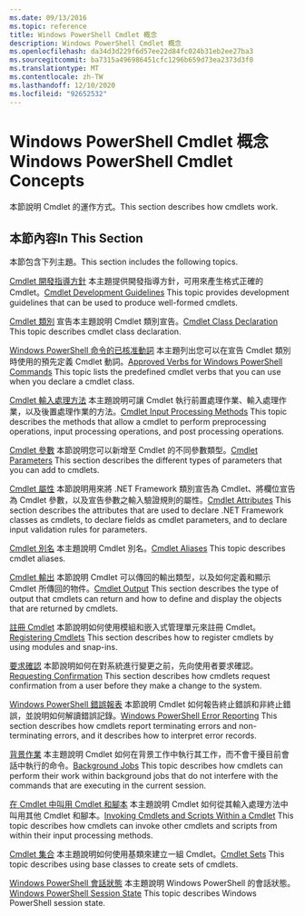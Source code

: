 ```yaml
---
ms.date: 09/13/2016
ms.topic: reference
title: Windows PowerShell Cmdlet 概念
description: Windows PowerShell Cmdlet 概念
ms.openlocfilehash: da34d3d229f6d57ee22d84fc024b31eb2ee27ba3
ms.sourcegitcommit: ba7315a496986451cfc1296b659d73ea2373d3f0
ms.translationtype: MT
ms.contentlocale: zh-TW
ms.lasthandoff: 12/10/2020
ms.locfileid: "92652532"
---
```

# <a name="windows-powershell-cmdlet-concepts"></a><span data-ttu-id="76b20-103">Windows PowerShell Cmdlet 概念</span><span class="sxs-lookup"><span data-stu-id="76b20-103">Windows PowerShell Cmdlet Concepts</span></span>

<span data-ttu-id="76b20-104">本節說明 Cmdlet 的運作方式。</span><span class="sxs-lookup"><span data-stu-id="76b20-104">This section describes how cmdlets work.</span></span>

## <a name="in-this-section"></a><span data-ttu-id="76b20-105">本節內容</span><span class="sxs-lookup"><span data-stu-id="76b20-105">In This Section</span></span>

<span data-ttu-id="76b20-106">本節包含下列主題。</span><span class="sxs-lookup"><span data-stu-id="76b20-106">This section includes the following topics.</span></span>

<span data-ttu-id="76b20-107">[Cmdlet 開發指導方針](./cmdlet-development-guidelines.md) 本主題提供開發指導方針，可用來產生格式正確的 Cmdlet。</span><span class="sxs-lookup"><span data-stu-id="76b20-107">[Cmdlet Development Guidelines](./cmdlet-development-guidelines.md) This topic provides development guidelines that can be used to produce well-formed cmdlets.</span></span>

<span data-ttu-id="76b20-108">[Cmdlet 類別](./cmdlet-class-declaration.md) 宣告本主題說明 Cmdlet 類別宣告。</span><span class="sxs-lookup"><span data-stu-id="76b20-108">[Cmdlet Class Declaration](./cmdlet-class-declaration.md) This topic describes cmdlet class declaration.</span></span>

<span data-ttu-id="76b20-109">[Windows PowerShell 命令的已核准動詞](./approved-verbs-for-windows-powershell-commands.md) 本主題列出您可以在宣告 Cmdlet 類別時使用的預先定義 Cmdlet 動詞。</span><span class="sxs-lookup"><span data-stu-id="76b20-109">[Approved Verbs for Windows PowerShell Commands](./approved-verbs-for-windows-powershell-commands.md) This topic lists the predefined cmdlet verbs that you can use when you declare a cmdlet class.</span></span>

<span data-ttu-id="76b20-110">[Cmdlet 輸入處理方法](./cmdlet-input-processing-methods.md) 本主題說明可讓 Cmdlet 執行前置處理作業、輸入處理作業，以及後置處理作業的方法。</span><span class="sxs-lookup"><span data-stu-id="76b20-110">[Cmdlet Input Processing Methods](./cmdlet-input-processing-methods.md) This topic describes the methods that allow a cmdlet to perform preprocessing operations, input processing operations, and post processing operations.</span></span>

<span data-ttu-id="76b20-111">[Cmdlet 參數](./cmdlet-parameters.md) 本節說明您可以新增至 Cmdlet 的不同參數類型。</span><span class="sxs-lookup"><span data-stu-id="76b20-111">[Cmdlet Parameters](./cmdlet-parameters.md) This section describes the different types of parameters that you can add to cmdlets.</span></span>

<span data-ttu-id="76b20-112">[Cmdlet 屬性](./cmdlet-attributes.md) 本節說明用來將 .NET Framework 類別宣告為 Cmdlet、將欄位宣告為 Cmdlet 參數，以及宣告參數之輸入驗證規則的屬性。</span><span class="sxs-lookup"><span data-stu-id="76b20-112">[Cmdlet Attributes](./cmdlet-attributes.md) This section describes the attributes that are used to declare .NET Framework classes as cmdlets, to declare fields as cmdlet parameters, and to declare input validation rules for parameters.</span></span>

<span data-ttu-id="76b20-113">[Cmdlet 別名](./cmdlet-aliases.md) 本主題說明 Cmdlet 別名。</span><span class="sxs-lookup"><span data-stu-id="76b20-113">[Cmdlet Aliases](./cmdlet-aliases.md) This topic describes cmdlet aliases.</span></span>

<span data-ttu-id="76b20-114">[Cmdlet 輸出](./cmdlet-output.md) 本節說明 Cmdlet 可以傳回的輸出類型，以及如何定義和顯示 Cmdlet 所傳回的物件。</span><span class="sxs-lookup"><span data-stu-id="76b20-114">[Cmdlet Output](./cmdlet-output.md) This section describes the type of output that cmdlets can return and how to define and display the objects that are returned by cmdlets.</span></span>

<span data-ttu-id="76b20-115">[註冊 Cmdlet](./modules-and-snap-ins.md) 本節說明如何使用模組和嵌入式管理單元來註冊 Cmdlet。</span><span class="sxs-lookup"><span data-stu-id="76b20-115">[Registering Cmdlets](./modules-and-snap-ins.md) This section describes how to register cmdlets by using modules and snap-ins.</span></span>

<span data-ttu-id="76b20-116">[要求確認](./requesting-confirmation-from-cmdlets.md) 本節說明如何在對系統進行變更之前，先向使用者要求確認。</span><span class="sxs-lookup"><span data-stu-id="76b20-116">[Requesting Confirmation](./requesting-confirmation-from-cmdlets.md) This section describes how cmdlets request confirmation from a user before they make a change to the system.</span></span>

<span data-ttu-id="76b20-117">[Windows PowerShell 錯誤報表](./error-reporting-concepts.md) 本節說明 Cmdlet 如何報告終止錯誤和非終止錯誤，並說明如何解讀錯誤記錄。</span><span class="sxs-lookup"><span data-stu-id="76b20-117">[Windows PowerShell Error Reporting](./error-reporting-concepts.md) This section describes how cmdlets report terminating errors and non-terminating errors, and it describes how to interpret error records.</span></span>

<span data-ttu-id="76b20-118">[背景作業](./background-jobs.md) 本主題說明 Cmdlet 如何在背景工作中執行其工作，而不會干擾目前會話中執行的命令。</span><span class="sxs-lookup"><span data-stu-id="76b20-118">[Background Jobs](./background-jobs.md) This topic describes how cmdlets can perform their work within background jobs that do not interfere with the commands that are executing in the current session.</span></span>

<span data-ttu-id="76b20-119">[在 Cmdlet 中叫用 Cmdlet 和腳本](./invoking-cmdlets-and-scripts-within-a-cmdlet.md) 本主題說明 Cmdlet 如何從其輸入處理方法中叫用其他 Cmdlet 和腳本。</span><span class="sxs-lookup"><span data-stu-id="76b20-119">[Invoking Cmdlets and Scripts Within a Cmdlet](./invoking-cmdlets-and-scripts-within-a-cmdlet.md) This topic describes how cmdlets can invoke other cmdlets and scripts from within their input processing methods.</span></span>

<span data-ttu-id="76b20-120">[Cmdlet 集合](./cmdlet-sets.md) 本主題說明如何使用基類來建立一組 Cmdlet。</span><span class="sxs-lookup"><span data-stu-id="76b20-120">[Cmdlet Sets](./cmdlet-sets.md) This topic describes using base classes to create sets of cmdlets.</span></span>

<span data-ttu-id="76b20-121">[Windows PowerShell 會話狀態](./windows-powershell-session-state.md) 本主題說明 Windows PowerShell 的會話狀態。</span><span class="sxs-lookup"><span data-stu-id="76b20-121">[Windows PowerShell Session State](./windows-powershell-session-state.md) This topic describes Windows PowerShell session state.</span></span>
